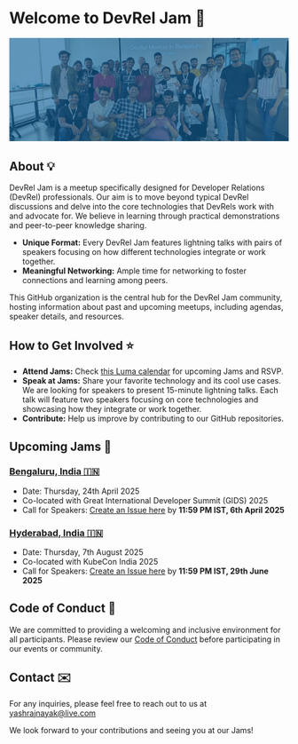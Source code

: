 # Welcome to DevRel Jam 🎉

![Cover](/assets/DevRelJam%20Cover.png)

## About 💡

DevRel Jam is a meetup specifically designed for Developer Relations (DevRel) professionals. Our aim is to move beyond typical DevRel discussions and delve into the core technologies that DevRels work with and advocate for. We believe in learning through practical demonstrations and peer-to-peer knowledge sharing.

- **Unique Format:** Every DevRel Jam features lightning talks with pairs of speakers focusing on how different technologies integrate or work together.
- **Meaningful Networking:** Ample time for networking to foster connections and learning among peers.

This GitHub organization is the central hub for the DevRel Jam community, hosting information about past and upcoming meetups, including agendas, speaker details, and resources.

## How to Get Involved ⭐️

- **Attend Jams:** Check [this Luma calendar](https://lu.ma/devreljam) for upcoming Jams and RSVP.
- **Speak at Jams:** Share your favorite technology and its cool use cases. We are looking for speakers to present 15-minute lightning talks. Each talk will feature two speakers focusing on core technologies and showcasing how they integrate or work together.
- **Contribute:** Help us improve by contributing to our GitHub repositories.

## Upcoming Jams 🚀

### [**Bengaluru, India 🇮🇳**](https://github.com/devreljam/BLR-APR-2025)
  - Date: Thursday, 24th April 2025
  - Co-located with Great International Developer Summit (GIDS) 2025
  - Call for Speakers: [Create an Issue here](https://github.com/devreljam/Call-For-Speakers/issues/new?template=call_for_speakers.yml&labels=BLR-APR-2025) by **11:59 PM IST, 6th April 2025**

### [**Hyderabad, India 🇮🇳**](https://github.com/devreljam/HYD-AUG-2025)
  - Date: Thursday, 7th August 2025
  - Co-located with KubeCon India 2025
  - Call for Speakers: [Create an Issue here](https://github.com/devreljam/Call-For-Speakers/issues/new?template=call_for_speakers.yml&labels=HYD-AUG-2025) by **11:59 PM IST, 29th June 2025**

## Code of Conduct 📄
We are committed to providing a welcoming and inclusive environment for all participants. Please review our [Code of Conduct](https://github.com/DevRelJam/.github/blob/main/CODE_OF_CONDUCT.md) before participating in our events or community.

## Contact ✉️
For any inquiries, please feel free to reach out to us at yashrajnayak@live.com

We look forward to your contributions and seeing you at our Jams!
